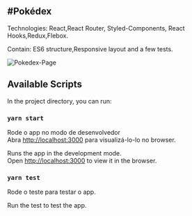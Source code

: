 #Pokédex
----

Technologies: React,React Router, Styled-Components, React Hooks,Redux,Flebox.

Contain: ES6 structure,Responsive layout and a few tests.

<img src="https://github.com/thailajf/Pokedex/blob/master/images-gif/App.gif?raw=true" alt="Pokedex-Page">


## Available Scripts

In the project directory, you can run:

### `yarn start`

Rode o app no modo de desenvolvedor <br/>
Abra [http://localhost:3000](http://localhost:3000) para visualizá-lo-lo no browser.

Runs the app in the development mode.<br />
Open [http://localhost:3000](http://localhost:3000) to view it in the browser.

### `yarn test`

Rode o teste para testar o app.

Run the test to test the app. <br/>

